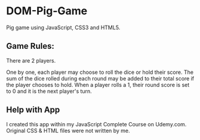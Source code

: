 # DOM-Pig-Game
Pig game using JavaScript, CSS3 and HTML5.


## Game Rules: 
There are 2 players.

One by one, each player may choose to roll the dice or hold their score. 
The sum of the dice rolled during each round may be added to their total score if the player chooses to hold. 
When a player rolls a 1, their round score is set to 0 and it is the next player's turn. 


## Help with App
I created this app within my JavaScript Complete Course on Udemy.com. 
Original CSS & HTML files were not written by me. 

